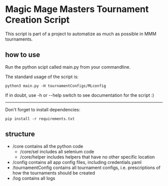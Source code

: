 # Magic Mage Masters Tournament Creation Script

This script is part of a project to automatize as much as possible in MMM tournaments.

## how to use
Run the python scipt called main.py from your commandline.

The standard usage of the script is:

    python3 main.py -H tournamentConfigs/MLconfig

If in doubt, use -h or --help switch to see documentation for the script :)

 - - -
 
Don't forget to install dependencies:

    pip install -r requirements.txt

## structure
- /core contains all the python code
    - /core/sel includes all selenium code
    - /core/helper includes helpers that have no other specific location
- /config contains all app config files, including credentials.yaml
- /tournamentConfig contains all tournament configs, i.e. prescriptions of how the tournaments should be created
- /log contains all logs